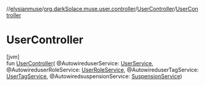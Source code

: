 //[elysianmuse](../../../index.md)/[org.darkSolace.muse.user.controller](../index.md)/[UserController](index.md)/[UserController](-user-controller.md)

# UserController

[jvm]\
fun [UserController](-user-controller.md)(
@AutowireduserService: [UserService](../../org.darkSolace.muse.user.service/-user-service/index.md),
@AutowireduserRoleService: [UserRoleService](../../org.darkSolace.muse.user.service/-user-role-service/index.md),
@AutowireduserTagService: [UserTagService](../../org.darkSolace.muse.user.service/-user-tag-service/index.md),
@AutowiredsuspensionService: [SuspensionService](../../org.darkSolace.muse.user.service/-suspension-service/index.md))
